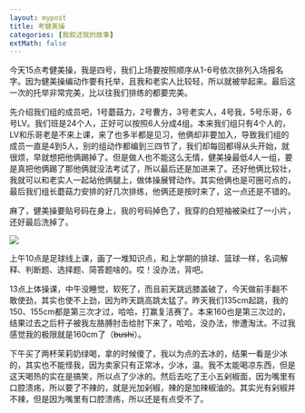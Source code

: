 ```yaml
---
layout: mypost
title: 考健美操
categories: [我叙述我的故事]
extMath: false
---
```


今天15点考健美操，我是四号，我们上场要按照顺序从1-6号依次排列入场报名字。因为健美操编动作要有托举，且我和老实人比较轻，所以就被举起来。最后这一次的托举非常完美，比以往我们排练的都要完美。

先介绍我们组的成员吧，1号蘑菇力，2号曹方，3号老实人，4号我，5号乐哥，6号LV。我们班是24个人，正好可以按照6人分成4组。本来我们组只有4个人的，LV和乐哥老是不来上课，来了也多半都是见习，他俩却非要加入，导致我们组的成员一直是4到5人，别的组动作都编到三四节了，我们却每回都得从头开始，就很烦，早就想把他俩踢掉了。但是做人也不能这么无情，健美操最低4人一组，要是真把他俩踢了那他俩就没法考试了，所以最后还是加进来了。还好他俩比较壮，我就可以和老实人一起站他俩腿上，做体操展臂动作。其实他俩也是可圈可点的，最后我们组长蘑菇力安排的好几次排练，他俩还是按时来了，这一点还是不错的。

麻了，健美操要贴号码在身上，我的号码掉色了，我穿的白短袖被染红了一小片，还好最后洗掉了。

![](https://b2.226000.xyz/un/74861191-b285-436b-8963-c6dc3b7873fe.jpeg)

上午10点是足球线上课，画了一堆知识点，和上学期的排球、篮球一样，名词解释、判断题、选择题、简答题啥的。哎！没办法，背吧。

13点上体操课，中午没睡觉，软死了，而且前天跳远膝盖破了，今天做前手翻不敢使劲，其实也使不上劲，因为昨天跳高跳太猛了。昨天我们135cm起跳，我的150、155cm都是第三次才过，哈哈，打赢复活赛了。本来160也是第三次过的，结果过去之后杆子被我左胳膊肘击给肘下来了，哈哈，没办法，惨遭淘汰。不过我感觉我的极限就是160cm了（~~bushi~~）。

下午买了两杯茉莉奶绿喝，拿的时候傻了，我以为点的去冰的，结果一看是少冰的，其实也不能怪我，因为卖家只有正常冰，少冰，温。我不太能喝凉东西，但是这天喝热的实在是搞笑，所以点了少冰的。然后去吃了王小五剁椒面，因为嘴里有口腔溃疡，所以要了不辣的，就是光加剁椒，辣的是加辣椒油的。其实光有剁椒并不辣，但是因为嘴里有口腔溃疡，所以还是有点受不了。
